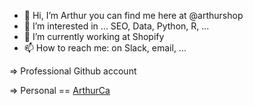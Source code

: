 - 👋  Hi, I’m Arthur you can find me here at @arthurshop
- 👀  I’m interested in ... SEO, Data, Python, R, ...
- 🌱  I’m currently working at Shopify
- 📫  How to reach me: on Slack, email, ...

=> Professional Github account

=> Personal == [ArthurCa](https://github.com/arthurca)
